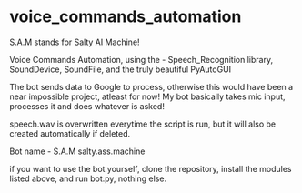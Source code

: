 # voice_commands_automation
S.A.M stands for Salty AI Machine!

Voice Commands Automation, using the -
Speech_Recognition library, 
SoundDevice, 
SoundFile, and 
the truly beautiful PyAutoGUI

The bot sends data to Google to process, otherwise this would have been a near impossible project, atleast for now! My bot basically takes mic input, processes it and does whatever is asked! 

speech.wav is overwritten everytime the script is run, but it will also be created automatically if deleted.

Bot name - S.A.M
salty.ass.machine

if you want to use the bot yourself, clone the repository, install the modules listed above, and run bot.py, nothing else.
